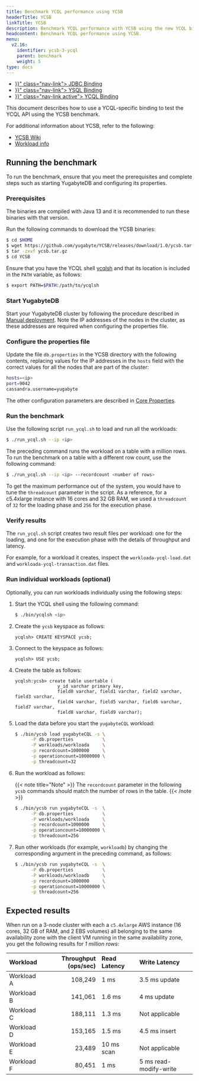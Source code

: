 ```yaml
---
title: Benchmark YCQL performance using YCSB
headerTitle: YCSB
linkTitle: YCSB
description: Benchmark YCQL performance with YCSB using the new YCQL binding.
headcontent: Benchmark YCQL performance using YCSB.
menu:
  v2.16:
    identifier: ycsb-3-ycql
    parent: benchmark
    weight: 5
type: docs
---
```


<ul class="nav nav-tabs-alt nav-tabs-yb">

  <li >
    <a href="{{< relref "./ycsb-jdbc.md" >}}" class="nav-link">
      <i class="icon-postgres" aria-hidden="true"></i>
      JDBC Binding
    </a>
  </li>

  <li >
    <a href="{{< relref "./ycsb-ysql.md" >}}" class="nav-link">
      <i class="icon-postgres" aria-hidden="true"></i>
      YSQL Binding
    </a>
  </li>

  <li >
    <a href="{{< relref "./ycsb-ycql.md" >}}" class="nav-link active">
      <i class="icon-cassandra" aria-hidden="true"></i>
      YCQL Binding
    </a>
  </li>

</ul>

This document describes how to use a YCQL-specific binding to test the YCQL API using the YCSB benchmark.

For additional information about YCSB, refer to the following:

* [YCSB Wiki](https://github.com/brianfrankcooper/YCSB/wiki)
* [Workload info](https://github.com/brianfrankcooper/YCSB/wiki/Core-Workloads)

## Running the benchmark

To run the benchmark, ensure that you meet the prerequisites and complete steps such as starting YugabyteDB and configuring its properties.

### Prerequisites

The binaries are compiled with Java 13 and it is recommended to run these binaries with that version.

Run the following commands to download the YCSB binaries:

```sh
$ cd $HOME
$ wget https://github.com/yugabyte/YCSB/releases/download/1.0/ycsb.tar.gz
$ tar -zxvf ycsb.tar.gz
$ cd YCSB
```

Ensure that you have the YCQL shell [ycqlsh](../../admin/ycqlsh/) and that its location is included in the `PATH` variable, as follows:

```sh
$ export PATH=$PATH:/path/to/ycqlsh
```

### Start YugabyteDB

Start your YugabyteDB cluster by following the procedure described in [Manual deployment](../../deploy/manual-deployment/). Note the IP addresses of the nodes in the cluster, as these addresses are required when configuring the properties file.

### Configure the properties file

Update the file `db.properties` in the YCSB directory with the following contents, replacing values for the IP addresses in the `hosts` field with the correct values for all the nodes that are part of the cluster:

```sh
hosts=<ip>
port=9042
cassandra.username=yugabyte
```

The other configuration parameters are described in [Core Properties](https://github.com/brianfrankcooper/YCSB/wiki/Core-Properties).

### Run the benchmark

Use the following script `run_ycql.sh` to load and run all the workloads:

```sh
$ ./run_ycql.sh --ip <ip>
```

The preceding command runs the workload on a table with a million rows. To run the benchmark on a table with a different row count, use the following command:

```sh
$ ./run_ycql.sh --ip <ip> --recordcount <number of rows>
```

To get the maximum performance out of the system, you would have to tune the `threadcount` parameter in the script. As a reference, for a c5.4xlarge instance with 16 cores and 32 GB RAM, we used a `threadcount` of `32` for the loading phase and `256` for the execution phase.

### Verify results

The `run_ycql.sh` script creates two result files per workload: one for the loading, and one for the execution phase with the details of throughput and latency.

For example, for a workload it creates, inspect the `workloada-ycql-load.dat` and `workloada-ycql-transaction.dat` files.

### Run individual workloads (optional)

Optionally, you can run workloads individually using the following steps:

1. Start the YCQL shell using the following command:

    ```sh
    $ ./bin/ycqlsh <ip>
    ```

1. Create the `ycsb` keyspace as follows:

    ```cql
    ycqlsh> CREATE KEYSPACE ycsb;
    ```

1. Connect to the keyspace as follows:

    ```cql
    ycqlsh> USE ycsb;
    ```

1. Create the table as follows:

    ```cql
    ycqlsh:ycsb> create table usertable (
                    y_id varchar primary key,
                    field0 varchar, field1 varchar, field2 varchar, field3 varchar,
                    field4 varchar, field5 varchar, field6 varchar, field7 varchar,
                    field8 varchar, field9 varchar);
    ```

1. Load the data before you start the `yugabyteCQL` workload:

    ```sh
    $ ./bin/ycsb load yugabyteCQL -s \
          -P db.properties           \
          -P workloads/workloada     \
          -p recordcount=1000000     \
          -p operationcount=10000000 \
          -p threadcount=32
    ```

1. Run the workload as follows:

    {{< note title="Note" >}}
The `recordcount` parameter in the following `ycsb` commands should match the number of rows in the table.
    {{< /note >}}

    ```sh
    $ ./bin/ycsb run yugabyteCQL -s  \
          -P db.properties           \
          -P workloads/workloada     \
          -p recordcount=1000000     \
          -p operationcount=10000000 \
          -p threadcount=256
    ```

1. Run other workloads (for example, `workloadb`) by changing the corresponding argument in the preceding command, as follows:

    ```sh
    $ ./bin/ycsb run yugabyteCQL -s  \
          -P db.properties           \
          -P workloads/workloadb     \
          -p recordcount=1000000     \
          -p operationcount=10000000 \
          -p threadcount=256
    ```

## Expected results

When run on a 3-node cluster with each a `c5.4xlarge` AWS instance (16 cores, 32 GB of RAM, and 2 EBS volumes) all belonging to the same availability zone with the client VM running in the same availability zone, you get the following results for _1 million rows_:

| Workload | Throughput (ops/sec) | Read Latency | Write Latency |
| :------- | -------------------: | :----------- | :------------ |
| Workload A | 108,249 | 1 ms | 3.5 ms update |
| Workload B | 141,061 | 1.6 ms | 4 ms update |
| Workload C | 188,111 | 1.3 ms | Not applicable |
| Workload D | 153,165 | 1.5 ms | 4.5 ms insert |
| Workload E | 23,489 | 10 ms scan | Not applicable |
| Workload F | 80,451 | 1 ms | 5 ms read-modify-write |
